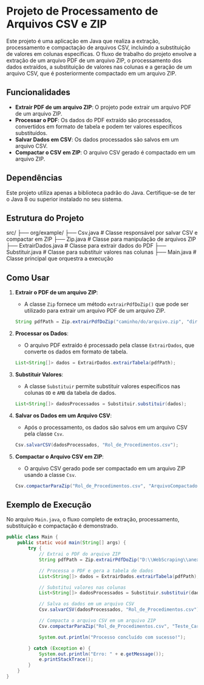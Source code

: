 # Projeto de Processamento de Arquivos CSV e ZIP

Este projeto é uma aplicação em Java que realiza a extração, processamento e compactação de arquivos CSV, incluindo a substituição de valores em colunas específicas. O fluxo de trabalho do projeto envolve a extração de um arquivo PDF de um arquivo ZIP, o processamento dos dados extraídos, a substituição de valores nas colunas e a geração de um arquivo CSV, que é posteriormente compactado em um arquivo ZIP.

## Funcionalidades

- **Extrair PDF de um arquivo ZIP**: O projeto pode extrair um arquivo PDF de um arquivo ZIP.
- **Processar o PDF**: Os dados do PDF extraído são processados, convertidos em formato de tabela e podem ter valores específicos substituídos.
- **Salvar Dados em CSV**: Os dados processados são salvos em um arquivo CSV.
- **Compactar o CSV em ZIP**: O arquivo CSV gerado é compactado em um arquivo ZIP.

## Dependências

Este projeto utiliza apenas a biblioteca padrão do Java. Certifique-se de ter o Java 8 ou superior instalado no seu sistema.

## Estrutura do Projeto

src/
  ├── org/example/
        ├── Csv.java             # Classe responsável por salvar CSV e compactar em ZIP
        ├── Zip.java             # Classe para manipulação de arquivos ZIP
        ├── ExtrairDados.java    # Classe para extrair dados do PDF
        ├── Substituir.java      # Classe para substituir valores nas colunas
        ├── Main.java            # Classe principal que orquestra a execução


## Como Usar

1. **Extrair o PDF de um arquivo ZIP**:
    - A classe `Zip` fornece um método `extrairPdfDoZip()` que pode ser utilizado para extrair um arquivo PDF de um arquivo ZIP.
    
    ```java
    String pdfPath = Zip.extrairPdfDoZip("caminho/do/arquivo.zip", "diretorio/temp");
    ```

2. **Processar os Dados**:
    - O arquivo PDF extraído é processado pela classe `ExtrairDados`, que converte os dados em formato de tabela.
    
    ```java
    List<String[]> dados = ExtrairDados.extrairTabela(pdfPath);
    ```

3. **Substituir Valores**:
    - A classe `Substituir` permite substituir valores específicos nas colunas `OD` e `AMB` da tabela de dados.
    
    ```java
    List<String[]> dadosProcessados = Substituir.substituir(dados);
    ```

4. **Salvar os Dados em um Arquivo CSV**:
    - Após o processamento, os dados são salvos em um arquivo CSV pela classe `Csv`.
    
    ```java
    Csv.salvarCSV(dadosProcessados, "Rol_de_Procedimentos.csv");
    ```

5. **Compactar o Arquivo CSV em ZIP**:
    - O arquivo CSV gerado pode ser compactado em um arquivo ZIP usando a classe `Csv`.
    
    ```java
    Csv.compactarParaZip("Rol_de_Procedimentos.csv", "ArquivoCompactado.zip");
    ```

## Exemplo de Execução

No arquivo `Main.java`, o fluxo completo de extração, processamento, substituição e compactação é demonstrado.

```java
public class Main {
    public static void main(String[] args) {
        try {
            // Extrai o PDF do arquivo ZIP
            String pdfPath = Zip.extrairPdfDoZip("D:\\WebScraping\\anexos_ans.zip", "temp");

            // Processa o PDF e gera a tabela de dados
            List<String[]> dados = ExtrairDados.extrairTabela(pdfPath);

            // Substitui valores nas colunas
            List<String[]> dadosProcessados = Substituir.substituir(dados);

            // Salva os dados em um arquivo CSV
            Csv.salvarCSV(dadosProcessados, "Rol_de_Procedimentos.csv");

            // Compacta o arquivo CSV em um arquivo ZIP
            Csv.compactarParaZip("Rol_de_Procedimentos.csv", "Teste_Carlos.zip");

            System.out.println("Processo concluído com sucesso!");

        } catch (Exception e) {
            System.out.println("Erro: " + e.getMessage());
            e.printStackTrace();
        }
    }
}
```
